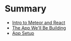 # Summary

* [Intro to Meteor and React](intro_to_meteor_and_react.md)
* [The App We'll Be Building](the_app_well_be_building.md)
* [App Setup](app_setup.md)

